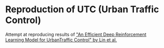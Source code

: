 # Reproduction of UTC (Urban Traffic Control)
Attempt at reproducing results of ["An Efficient Deep Reinforcement Learning Model for UrbanTraffic Control" by Lin et al.](https://arxiv.org/abs/1808.01876)
